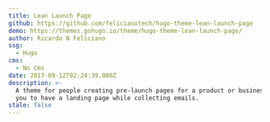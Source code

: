 ```yaml
---
title: Lean Launch Page
github: https://github.com/felicianotech/hugo-theme-lean-launch-page
demo: https://themes.gohugo.io/theme/hugo-theme-lean-launch-page/
author: Ricardo N Feliciano
ssg:
  - Hugo
cms:
  - No Cms
date: 2017-09-12T02:24:39.000Z
description: >-
  A theme for people creating pre-launch pages for a product or business. Allows
  you to have a landing page while collecting emails.
stale: false
---
```

